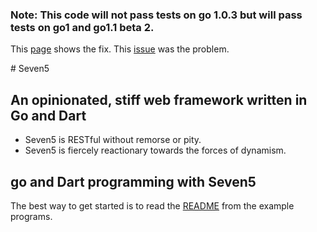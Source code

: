 ### Note: This code will not pass tests on go 1.0.3 but will pass tests on go1 and go1.1 beta 2.

This [page](https://code.google.com/p/go/source/detail?r=67fd7109c8ad) shows the fix.  This [issue](https://code.google.com/p/go/issues/detail?id=3795) was the problem.


<link href="http://kevinburke.bitbucket.org/markdowncss/markdown.css" rel="stylesheet"></link>
# Seven5

## An opinionated, stiff web framework written in Go and Dart

* Seven5 is RESTful without remorse or pity.
* Seven5 is fiercely reactionary towards the forces of dynamism.

## go and Dart programming with Seven5

The best way to get started is to read the [README](https://github.com/seven5/seven5/tree/examples) from the example programs.